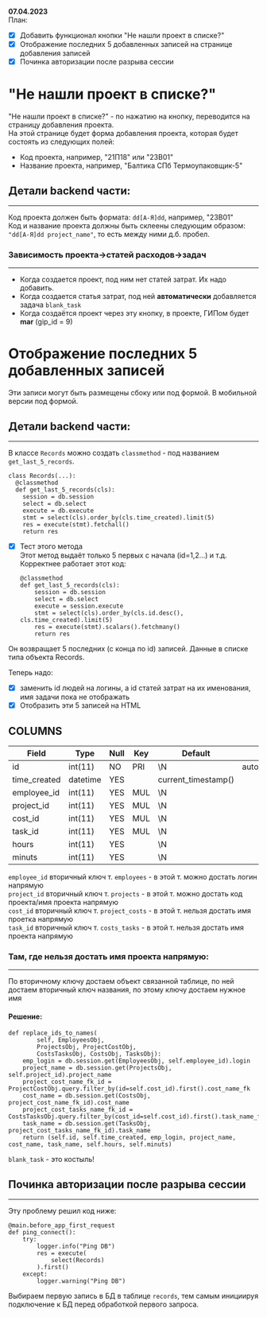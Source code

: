 **07.04.2023**  
План:  
- [x] Добавить функционал кнопки "Не нашли проект в списке?"   
- [x] Отображение последних 5 добавленных записей на странице добавления записей
- [x] Починка авторизации после разрыва сессии
# "Не нашли проект в списке?"   

  "Не нашли проект в списке?" - по нажатию на кнопку, переводится на страницу добавления проекта.  
  На этой странице будет форма добавления проекта, которая будет состоять из следующих полей:  
- Код проекта, например, "21П18" или "23В01"  
- Название проекта, например, "Балтика СПб Термоупаковщик-5"

## Детали backend части:
--- 
Код проекта должен быть формата: `dd[А-Я]dd`, например, "23В01"  
Код и название проекта должны быть склеены следующим образом:  
`"dd[А-Я]dd project_name"`, то есть между ними д.б. пробел.  
### Зависимость проекта->статей расходов->задач
---
- Когда создается проект, под ним нет статей затрат. Их надо добавить. 
- Когда создается статья затрат, под ней **автоматически** добавляется задача `blank_task`  
- Когда создаётся проект через эту кнопку, в проекте, ГИПом будет **mar** (gip_id = 9)

# Отображение последних 5 добавленных записей  
Эти записи могут быть размещены сбоку или под формой. В мобильной версии под формой.
## Детали backend части:
---
В классе `Records` можно создать `classmethod` - под названием `get_last_5_records`.  

    class Records(...):  
      @classmethod  
      def get_last_5_records(cls):
        session = db.session
        select = db.select
        execute = db.execute
        stmt = select(cls).order_by(cls.time_created).limit(5)
        res = execute(stmt).fetchall()
        return res

- [x] Тест этого метода  
Этот метод выдаёт только 5 первых с начала (id=1,2...) и т.д.   
Корректнее работает этот код:  

      @classmethod  
      def get_last_5_records(cls):
          session = db.session
          select = db.select
          execute = session.execute
          stmt = select(cls).order_by(cls.id.desc(), cls.time_created).limit(5)
          res = execute(stmt).scalars().fetchmany()
          return res
Он возвращает 5 последних (с конца по id) записей. Данные в списке типа объекта Records.

Теперь надо:  
- [x] заменить id людей на логины, а id статей затрат на их именования, имя задачи пока не отображать  
- [x] Отобразить эти 5 записей на HTML

COLUMNS
---
| Field | Type | Null | Key | Default | Extra | 
| --- | --- | --- | --- | --- | --- | 
| id | int(11) | NO | PRI | \N | auto_increment | 
| time_created | datetime | YES |  | current_timestamp() |  | 
| employee_id | int(11) | YES | MUL | \N |  | 
| project_id | int(11) | YES | MUL | \N |  | 
| cost_id | int(11) | YES | MUL | \N |  | 
| task_id | int(11) | YES | MUL | \N |  | 
| hours | int(11) | YES |  | \N |  | 
| minuts | int(11) | YES |  | \N |  | 

`employee_id` вторичный ключ т. `employees`  - в этой т. можно достать логин напрямую  
`project_id` вторичный ключ т. `projects`  - в этой т. можно достать код проекта/имя проекта напрямую    
`cost_id` вторичный ключ т. `project_costs` - в этой т. нельзя достать имя проетка напрямую    
`task_id` вторичный ключ т. `costs_tasks` -  в этой т. нельзя достать имя проекта напрямую  
### Там, где нельзя достать имя проекта напрямую:
---
По вторичному ключу достаем объект связанной таблице, по ней достаем вторичный ключ названия, по этому ключу достаем нужное имя
#### **Решение:**  
    def replace_ids_to_names(
            self, EmployeesObj,
            ProjectsObj, ProjectCostObj, 
            CostsTasksObj, CostsObj, TasksObj):
        emp_login = db.session.get(EmployeesObj, self.employee_id).login
        project_name = db.session.get(ProjectsObj, self.project_id).project_name
        project_cost_name_fk_id = ProjectCostObj.query.filter_by(id=self.cost_id).first().cost_name_fk
        cost_name = db.session.get(CostsObj, project_cost_name_fk_id).cost_name
        project_cost_tasks_name_fk_id = CostsTasksObj.query.filter_by(cost_id=self.cost_id).first().task_name_fk
        task_name = db.session.get(TasksObj, project_cost_tasks_name_fk_id).task_name
        return (self.id, self.time_created, emp_login, project_name, cost_name, task_name, self.hours, self.minuts)

`blank_task` - это костыль!


## Починка авторизации после разрыва сессии
---
Эту проблему решил код ниже:  

    @main.before_app_first_request
    def ping_connect():
        try:
            logger.info("Ping DB")
            res = execute(
                select(Records)
            ).first()
        except:
            logger.warning("Ping DB")
Выбираем первую запись в БД в таблице `records`, тем самым инициируя подключение к БД перед обработкой первого запроса.